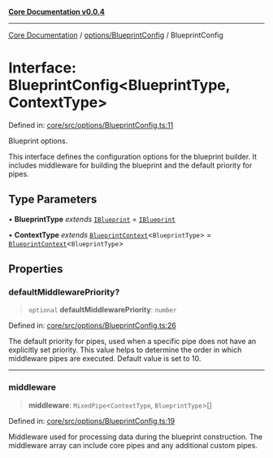 [**Core Documentation v0.0.4**](../../../README.md)

***

[Core Documentation](../../../modules.md) / [options/BlueprintConfig](../README.md) / BlueprintConfig

# Interface: BlueprintConfig\<BlueprintType, ContextType\>

Defined in: [core/src/options/BlueprintConfig.ts:11](https://github.com/stonemjs/core/blob/2adc2da4c7e3b5a9f593c198ba7e8ad639651777/src/options/BlueprintConfig.ts#L11)

Blueprint options.

This interface defines the configuration options for the blueprint builder.
It includes middleware for building the blueprint and the default priority for pipes.

## Type Parameters

• **BlueprintType** *extends* [`IBlueprint`](../../../declarations/type-aliases/IBlueprint.md) = [`IBlueprint`](../../../declarations/type-aliases/IBlueprint.md)

• **ContextType** *extends* [`BlueprintContext`](../../../declarations/interfaces/BlueprintContext.md)\<`BlueprintType`\> = [`BlueprintContext`](../../../declarations/interfaces/BlueprintContext.md)\<`BlueprintType`\>

## Properties

### defaultMiddlewarePriority?

> `optional` **defaultMiddlewarePriority**: `number`

Defined in: [core/src/options/BlueprintConfig.ts:26](https://github.com/stonemjs/core/blob/2adc2da4c7e3b5a9f593c198ba7e8ad639651777/src/options/BlueprintConfig.ts#L26)

The default priority for pipes, used when a specific pipe does not have an explicitly set priority.
This value helps to determine the order in which middleware pipes are executed.
Default value is set to 10.

***

### middleware

> **middleware**: `MixedPipe`\<`ContextType`, `BlueprintType`\>[]

Defined in: [core/src/options/BlueprintConfig.ts:19](https://github.com/stonemjs/core/blob/2adc2da4c7e3b5a9f593c198ba7e8ad639651777/src/options/BlueprintConfig.ts#L19)

Middleware used for processing data during the blueprint construction.
The middleware array can include core pipes and any additional custom pipes.
